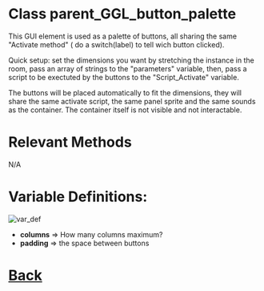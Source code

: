 # Class parent_GGL_button_palette

This GUI element is used as a palette of buttons, all sharing the same "Activate method"
		( do a switch(label) to tell wich button clicked).
		
Quick setup: set the dimensions you want by stretching the instance in the 
					 room, pass an array of strings to the "parameters" variable,
					 then, pass a script to be exectuted by the buttons to the "Script_Activate"
					 variable.
					 
The buttons will be placed automatically to fit the dimensions, they will share
					 the same activate script, the same panel sprite and the same sounds as the container.
					 The container itself is not visible and not interactable.
           
# Relevant Methods

N/A

# Variable Definitions:

![var_def](https://github.com/Ced30/GML-GUI-Library-GGL-Documentation/blob/main/Images/API/GGL_instance/parent_GGL_button_palette.png)

- **columns** => How many columns maximum?
- **padding** => the space between buttons

# [Back](https://github.com/Ced30/GML-GUI-Library-GGL-Documentation/blob/main/API/Instance%20Classes.md)

